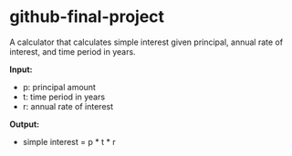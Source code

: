 # github-final-project

A calculator that calculates simple interest given principal, annual rate of interest, and time period in years.

**Input:**
- p: principal amount
- t: time period in years
- r: annual rate of interest

**Output:**
- simple interest = p * t * r
